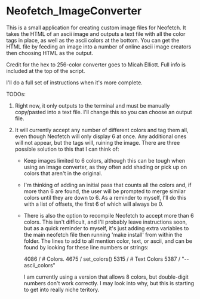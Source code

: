 # Neofetch_ImageConverter

This is a small application for creating custom image files for Neofetch.
It takes the HTML of an ascii image and outputs a text file with all the color
tags in place, as well as the ascii colors at the bottom. You can get the HTML 
file by feeding an image into a number of online ascii image creators then 
choosing HTML as the output.

Credit for the hex to 256-color converter goes to Micah Elliott.
Full info is included at the top of the script.

I'll do a full set of instructions when it's more complete.

TODOs:

1. Right now, it only outputs to the terminal and must be manually copy/pasted into a text file.
    I'll change this so you can choose an output file.

2. It will currently accept any number of different colors and tag them all, even though Neofetch
    will only display 6 at once. Any additional ones will not appear, but the tags will, ruining
    the image. There are three possible solution to this that I can think of:

    * Keep images limited to 6 colors, although this can be tough when using an image converter,
        as they often add shading or pick up on colors that aren't in the original.

    * I'm thinking of adding an initial pass that counts all the colors and, if more than 6 are
        found, the user will be prompted to merge similar colors until they are down to 6. As a
        reminder to myself, I'll do this with a list of offsets, the first 6 of which will always 
        be 0.

    * There is also the option to recompile Neofetch to accept more than 6 colors. This isn't 
        difficult, and I'll probably leave instructions soon, but as a quick reminder to myself,
        it's just adding extra variables to the main neofetch file then running 'make install'
        from within the folder. The lines to add to all mention color, text, or ascii, and can be 
        found by looking for these line numbers or strings:

        4086 / # Colors.
        4675 / set_colors()
        5315 / # Text Colors
        5387 / "--ascii_colors"

        I am currently using a version that allows 8 colors, but double-digit numbers don't work
        correctly. I may look into why, but this is starting to get into really niche teritory.